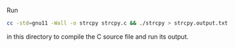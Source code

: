 Run

```sh
cc -std=gnu11 -Wall -o strcpy strcpy.c && ./strcpy > strcpy.output.txt
```

in this directory to compile the C source file and run its output.
